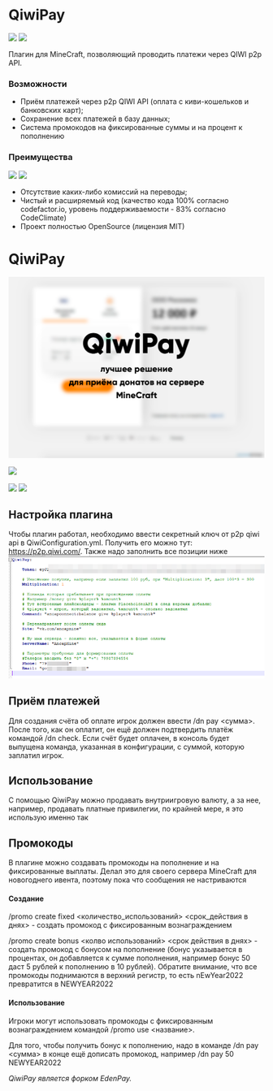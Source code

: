 # QiwiPay

![](https://img.shields.io/bstats/servers/12879?style=for-the-badge&logo=appveyor) ![](https://img.shields.io/bstats/players/12879?style=for-the-badge&logo=appveyor)

Плагин для MineCraft, позволяющий проводить платежи через QIWI p2p API.

### Возможности

- Приём платежей через p2p QIWI API (оплата с киви-кошельков и банковских карт);
- Сохранение всех платежей в базу данных;
- Система промокодов на фиксированные суммы и на процент к пополнению

### Преимущества

![](https://img.shields.io/codefactor/grade/github/PukPukov/QiwiPay?style=for-the-badge&logo=appveyor) ![](https://img.shields.io/codeclimate/maintainability-percentage/PukPukov/qiwipay?style=for-the-badge&logo=appveyor)

- Отсутствие каких-либо комиссий на переводы;
- Чистый и расширяемый код (качество кода 100% согласно codefactor.io, уровень поддерживаемости - 83% согласно CodeClimate)
- Проект полностью OpenSource (лицензия MIT)

# QiwiPay

![](/META-INF/qiwipay222.png)

![](https://img.shields.io/github/tag/pukpukov/qiwipay?style=for-the-badge&logo=appveyor)

![](https://img.shields.io/github/issues/pukpukov/qiwipay?style=for-the-badge&logo=appveyor) ![](https://img.shields.io/tokei/lines/github/pukpukov/qiwipay?style=for-the-badge&logo=appveyor)

## Настройка плагина
Чтобы плагин работал, необходимо ввести секретный ключ от p2p qiwi api в QiwiConfiguration.yml. Получить его можно тут: https://p2p.qiwi.com/.
Также надо заполнить все позиции ниже
![](/META-INF/pic2.png)

## Приём платежей
Для создания счёта об оплате игрок должен ввести /dn pay <сумма>. После того, как он оплатит, он ещё должен подтвердить платёж командой /dn check. Если счёт будет оплачен, в консоль будет выпущена команда, указанная в конфигурации, с суммой, которую заплатил игрок.

## Использование
С помощью QiwiPay можно продавать внутриигровую валюту, а за нее, например, продавать платные привилегии, по крайней мере, я это использую именно так

## Промокоды
В плагине можно создавать промокоды на пополнение и на фиксированные выплаты. Делал это для своего сервера MineCraft для новогоднего ивента, поэтому пока что сообщения не настриваются

#### Создание

/promo create fixed <sum> <количество_использований> <срок_действия в днях> - создать промокод с фиксированным вознаграждением

/promo create bonus <bonus> <колво использований> <срок действия в днях> - создать промокод с бонусом на пополнение (бонус указывается в процентах, он добавляется к сумме пополнения, например бонус 50 даст 5 рублей к пополнению в 10 рублей). Обратите внимание, что все промокоды поднимаются в верхний регистр, то есть nEwYear2022 превратится в NEWYEAR2022
  
#### Использование
  
Игроки могут использовать промокоды с фиксированным вознаграждением командой /promo use <название>.

Для того, чтобы получить бонус к пополнению, надо в команде /dn pay <сумма> в конце ещё дописать промокод, например /dn pay 50 NEWYEAR2022
  

*QiwiPay является форком EdenPay.*
